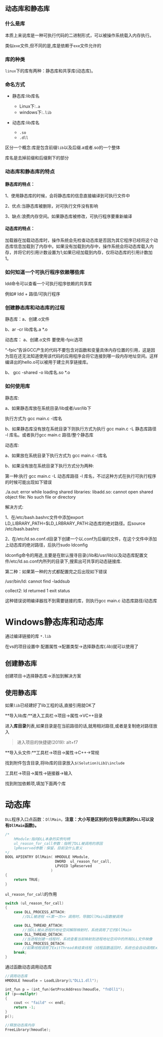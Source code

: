 ## 动态库和静态库

### 什么是库

本质上来说库是一种可执行代码的二进制形式，可以被操作系统载入内存执行。

类似`exe`文件,但不同的是,库是依赖于`exe`文件允许的

### 库的种类

`linux`下的库有两种：静态库和共享库(动态库)。

### 命名方式

+ 静态库:lib库名
  + Linux下:`.a` 
  + windows下:`.lib`

+ 动态库:lib库名 
  + `.so`
  +  `.dll`

区分一个概念:库是包含前缀`lib`以及后缀.a或者.so的一个整体

库名是去掉前缀和后缀剩下的部分

### 动态库和静态库的特点

#### 静态库的特点：

1、使用静态库的时候，会将静态库的信息直接编译到可执行文件中

2、优点:当静态库被删除，对可执行文件没有影响

3、缺点:浪费内存空间。如果静态库被修改，可执行程序要重新编译

#### 动态库的特点：

加载器在加载动态库时，操作系统会先检查动态库是否因为其它程序已经将这个动态库信息加载到了内存中。如果没有加载到内存中，操作系统会将动态库载入内存，并将它的引用计数设置为1;如果已经加载到内存，仅将动态库的引用计数加1。

### 如何知道一个可执行程序依赖哪些库

ldd命令可以查看一个可执行程序依赖的共享库

例如# ldd + 路径/可执行程序

### 创建静态库和动态库的过程

静态库：a、创建.o文件

b、ar -cr lib库名.a *.o

动态库： a、创建.o文件 要使用-fpic选项

“-fpic”告诉GCC产生的代码不要包含对函数和变量具体内存位置的引用，这是因为现在还无法知道使用该代码的应用程序会将它连接到哪一段内存地址空间。这样编译出的hello.o可以被用于建立共享链接库。

b、 gcc -shared -o lib库名.so *.o

### 如何使用库

静态库:

a、如果静态库放在系统目录/lib或者/usr/lib下

执行方式为 gcc main.c -l库名

b、如果静态库没有放在系统目录下则执行方式为执行 gcc main.c -L 静态库路径 -l 库名。或者执行gcc main.c 路径/整个静态库

动态库:

a、如果放在系统目录下执行方式为 gcc main.c -l库名

b、如果没有放在系统目录下执行方式分为两种:

第一种:执行 gcc main.c -L 动态库路径 -l 库名，不过这种方式在执行可执行程序的时候可能出现如下错误

./a.out: error while loading shared libraries: libadd.so: cannot open shared object file: No such file or directory

解决方式:

1、在/etc/bash.bashrc文件中添加export LD_LIBRARY_PATH=$LD_LRBRARY_PATH:动态库的绝对路径。后source /etc/bash.bashrc

2、在/etc/ld.so.conf.d目录下创建一个以.conf为后缀的文件，在这个文件中添加上动态库的绝对路径，后执行sudo ldconfig

ldconfig命令的用途,主要是在默认搜寻目录(/lib和/usr/lib)以及动态库配置文件/etc/ld.so.conf内所列的目录下,搜索出可共享的动态链接库.

第二种：如果第一种的方式都配置完之后出现如下错误

/usr/bin/ld: cannot find -laddsub

collect2: ld returned 1 exit status

这种错误说明编译器找不到需要链接的库，则执行gcc main.c 动态库路径/动态库

# Windows静态库和动态库

通过编译链接的库  `*.lib`

在vs的项目设置中 配置属性->配置类型->选择静态库(*.lib*)就可以使用了

## 创建静态库

创建项目->选择静态库->添加到解决方案



## 使用静态库

如果`lib`已经建好了lib工程的话,直接引用就OK了



**导入lib库:**进入工具栏->项目->属性->VC++目录

进入**库目录**列表,如果目录是在当前路径的话,就用相对路径,或者是复制绝对路径放入

> 进入项目的快捷键(2019):  alt+f7

**导入头文件:**工具栏->项目->属性->C++->常规

找到附件包含目录,将lib库的目录放入`$(Solution)Lib1\include`

工具栏->项目->属性->链接器->输入

找到附加依赖项,填加下面两个库

# 动态库

`DLL`程序入口点函数：`DllMain`，**注意：大小写是区别的(仅导出资源的`DLL`可以没有`DllMain`函数)。**

```c++
/*
	hModule:指向DLL本身的实例句柄
	ul_reason_for_call参数：指明了DLL被调用的原因
	lpReserved参数：保留，目前没什么意义
*/
BOOL APIENTRY DllMain( HMODULE hModule,
                       DWORD  ul_reason_for_call,
                       LPVOID lpReserved
                     )
{
    return TRUE;
}
```

`ul_reason_for_call`的作用

```c++
switch (ul_reason_for_call)
{
    case DLL_PROCESS_ATTACH:
        //DLL被进程 <<第一次>> 调用时，导致DllMain函数被调用

    case DLL_THREAD_ATTACH:
        //当DLL被从进程的地址空间解除映射时，系统调用了它的DllMain
    case DLL_THREAD_DETACH:
        //当进程创建一线程时，系统查看当前映射到进程地址空间中的所有DLL文件映像
    case DLL_PROCESS_DETACH:
        //如果线程调用了ExitThread来结束线程（线程函数返回时，系统也会自动调用ExitThread），系统查看当前映射到进程空间中的所有DLL文件映像，并用DLL_THREAD_DETACH来调用DllMain函数，通知所有的DLL去执行线程级的清理工作。
	break;
}
```

通过函数动态调用动态库

```c++
//调用动态库
HMODULE hmoudle = LoadLibrary(L"DLL1.dll");

int_fun p = (int_fun)GetProcAddress(hmoudle, "fnDll1");
if (p==nullptr)
{
    cout << "faild" << endl;
    return -1;
}	
p();

//释放动态库内存
FreeLibrary(hmoudle);
```

